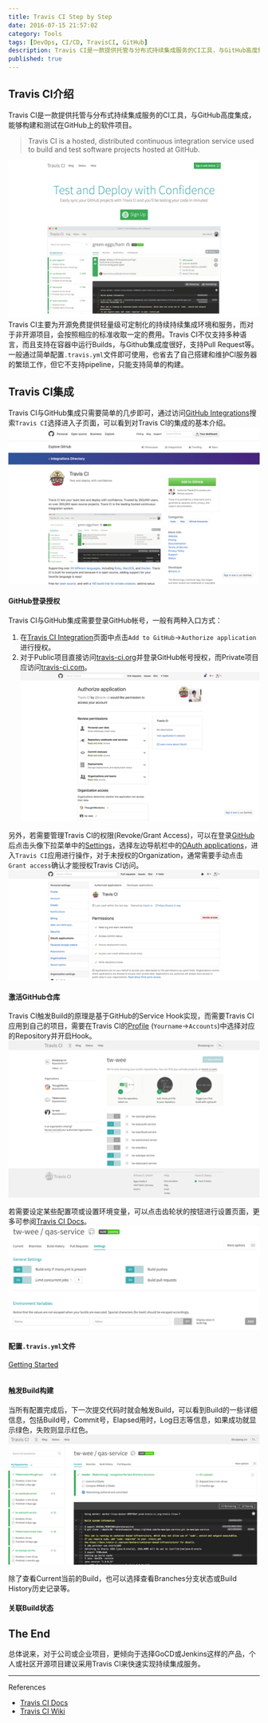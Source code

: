 ```yaml
---
title: Travis CI Step by Step
date: 2016-07-15 21:57:02
category: Tools
tags: [DevOps, CI/CD, TravisCI, GitHub]
description: Travis CI是一款提供托管与分布式持续集成服务的CI工具，与GitHub高度集成，能够构建和测试在GitHub上的软件项目。主要为开源免费提供轻量级可定制化的持续持续集成环境和服务。Travis CI不仅支持多种语言，而且支持在容器中运行Builds，通过简单配置.travis.yml文件即可使用，也省去了自己搭建和维护CI服务器的繁琐工作。
published: true
---
```


## Travis CI介绍
Travis CI是一款提供托管与分布式持续集成服务的CI工具，与GitHub高度集成，能够构建和测试在GitHub上的软件项目。
> Travis CI is a hosted, distributed continuous integration service used to build and test software projects hosted at GitHub.

![](/assets/travisci-by-step/travis_ci_home.png)
Travis CI主要为开源免费提供轻量级可定制化的持续持续集成环境和服务，而对于非开源项目，会按照相应的标准收取一定的费用。Travis CI不仅支持多种语言，而且支持在容器中运行Builds，与Github集成度很好，支持Pull Request等。一般通过简单配置`.travis.yml`文件即可使用，也省去了自己搭建和维护CI服务器的繁琐工作，但它不支持pipeline，只能支持简单的构建。	

## Travis CI集成
Travis CI与GitHub集成只需要简单的几步即可，通过访问[GitHub Integrations](https://github.com/integrations)搜索`Travis CI`选择进入子页面，可以看到对Travis CI的集成的基本介绍。
![](/assets/travisci-by-step/integrations.png)

#### GitHub登录授权
Travis CI与GitHub集成需要登录GitHub帐号，一般有两种入口方式：
1. 在[Travis CI Integration](https://github.com/integrations/travis-ci)页面中点击`Add to GitHub`->`Authorize application`进行授权。
2. 对于Public项目直接访问[travis-ci.org](https://travis-ci.org/)并登录GitHub帐号授权，而Private项目应访问[travis-ci.com](https://travis-ci.org/)。
![](/assets/travisci-by-step/authorize_travis_ci.png)

另外，若需要管理Travis CI的权限(Revoke/Grant Access)，可以在登录[GitHub](https://github.com/)后点击头像下拉菜单中的[Settings](https://github.com/settings/)，选择左边导航栏中的[OAuth applications](https://github.com/settings/applications)，进入`Travis CI`应用进行操作，对于未授权的Organization，通常需要手动点击`Grant access`确认才能授权Travis CI访问。
![](/assets/travisci-by-step/oauth_travis_ci.png)

#### 激活GitHub仓库
Travis CI触发Build的原理是基于GitHub的Service Hook实现，而需要Travis CI应用到自己的项目，需要在Travis CI的[Profile](https://travis-ci.org/profile/) (`Yourname`->`Accounts`)中选择对应的Repository并开启Hook。
![](/assets/travisci-by-step/hook_switch.png)

若需要设定某些配置项或设置环境变量，可以点击齿轮状的按钮进行设置页面，更多可参阅[Travis CI Docs](https://docs.travis-ci.com/user/cron-jobs/)。
![](/assets/travisci-by-step/travis_ci_settings.png)

#### 配置`.travis.yml`文件
[Getting Started](https://docs.travis-ci.com/)
```

```

#### 触发Build构建
当所有配置完成后，下一次提交代码时就会触发Build，可以看到Build的一些详细信息，包括Build号，Commit号，Elapsed用时，Log日志等信息，如果成功就显示绿色，失败则显示红色。
![](/assets/travisci-by-step/trigger_build.png)

除了查看Current当前的Build，也可以选择查看Branches分支状态或Build History历史记录等。

#### 关联Build状态


## The End
总体说来，对于公司或企业项目，更倾向于选择GoCD或Jenkins这样的产品，个人或社区开源项目建议采用Travis CI来快速实现持续集成服务。

----
References

* [Travis CI Docs](https://docs.travis-ci.com/)
* [Travis CI Wiki](https://en.wikipedia.org/wiki/Travis_CI)